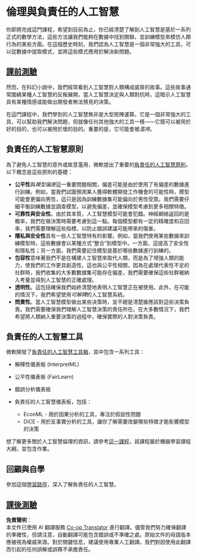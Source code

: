 <!--
CO_OP_TRANSLATOR_METADATA:
{
  "original_hash": "437c988596e751072e41a5aad3fcc5d9",
  "translation_date": "2025-08-26T07:58:36+00:00",
  "source_file": "lessons/7-Ethics/README.md",
  "language_code": "mo"
}
-->
# 倫理與負責任的人工智慧

你即將完成這門課程，希望到目前為止，你已經清楚了解到人工智慧是基於一系列正式的數學方法，這些方法讓我們能夠在數據中找到關聯，並訓練模型來模仿人類行為的某些方面。在這個歷史時刻，我們認為人工智慧是一個非常強大的工具，可以從數據中提取模式，並將這些模式應用於解決新問題。

## [課前測驗](https://white-water-09ec41f0f.azurestaticapps.net/quiz/5/)

然而，在科幻小說中，我們經常看到人工智慧對人類構成威脅的故事。這些故事通常圍繞某種人工智慧的反叛展開，當人工智慧決定與人類對抗時，這暗示人工智慧具有某種情感或能做出開發者無法預見的決策。

在這門課程中，我們學到的人工智慧無非是大型矩陣運算。它是一個非常強大的工具，可以幫助我們解決問題，但就像任何其他強大的工具一樣——它既可以被用於好的目的，也可以被用於壞的目的。重要的是，它可能會被*濫用*。

## 負責任的人工智慧原則

為了避免人工智慧的意外或故意濫用，微軟提出了重要的[負責任的人工智慧原則](https://www.microsoft.com/ai/responsible-ai?WT.mc_id=academic-77998-cacaste)。以下概念是這些原則的基礎：

* **公平性**與*模型偏差*這一重要問題相關，偏差可能是由於使用了有偏差的數據進行訓練。例如，當我們試圖預測某人獲得軟體開發工作機會的可能性時，模型可能會更偏向男性，這只是因為訓練數據集可能偏向於男性受眾。我們需要仔細平衡訓練數據並調查模型，以避免偏差，並確保模型考慮到更多相關特徵。
* **可靠性與安全性**。由於其本質，人工智慧模型可能會犯錯。神經網絡返回的是概率，我們在做決策時需要考慮到這一點。每個模型都有一定的精確度和召回率，我們需要理解這些指標，以防止錯誤建議可能帶來的傷害。
* **隱私與安全性**具有一些人工智慧特有的影響。例如，當我們使用某些數據來訓練模型時，這些數據會以某種方式“整合”到模型中。一方面，這提高了安全性和隱私性；另一方面，我們需要記住模型是基於哪些數據進行訓練的。
* **包容性**意味著我們不是在構建人工智慧來取代人類，而是為了增強人類的能力，使我們的工作更具創造性。這也與公平性相關，因為在處理代表性不足的社群時，我們收集的大多數數據集可能存在偏差，我們需要確保這些社群被納入考量並得到人工智慧的正確處理。
* **透明性**。這包括確保我們始終清楚地表明人工智慧正在被使用。此外，在可能的情況下，我們希望使用*可解釋*的人工智慧系統。
* **問責性**。當人工智慧模型做出某些決策時，並不總是清楚誰應該對這些決策負責。我們需要確保我們理解人工智慧決策的責任所在。在大多數情況下，我們希望將人類納入重要決策的過程中，確保實際的人對決策負責。

## 負責任的人工智慧工具

微軟開發了[負責任的人工智慧工具箱](https://github.com/microsoft/responsible-ai-toolbox)，其中包含一系列工具：

* 解釋性儀表板 (InterpretML)
* 公平性儀表板 (FairLearn)
* 錯誤分析儀表板
* 負責任的人工智慧儀表板，包括：

   - EconML - 用於因果分析的工具，專注於假設性問題
   - DiCE - 用於反事實分析的工具，讓你了解需要改變哪些特徵才能影響模型的決策

想了解更多關於人工智慧倫理的資訊，請參考[這一課程](https://github.com/microsoft/ML-For-Beginners/tree/main/1-Introduction/3-fairness?WT.mc_id=academic-77998-cacaste)，該課程屬於機器學習課程大綱，並包含作業。

## 回顧與自學

參加這個[學習路徑](https://docs.microsoft.com/learn/modules/responsible-ai-principles/?WT.mc_id=academic-77998-cacaste)，深入了解負責任的人工智慧。

## [課後測驗](https://white-water-09ec41f0f.azurestaticapps.net/quiz/6/)

**免責聲明**：  
本文件已使用 AI 翻譯服務 [Co-op Translator](https://github.com/Azure/co-op-translator) 進行翻譯。儘管我們努力確保翻譯的準確性，但請注意，自動翻譯可能包含錯誤或不準確之處。原始文件的母語版本應被視為權威來源。對於關鍵信息，建議使用專業人工翻譯。我們對因使用此翻譯而引起的任何誤解或誤釋不承擔責任。